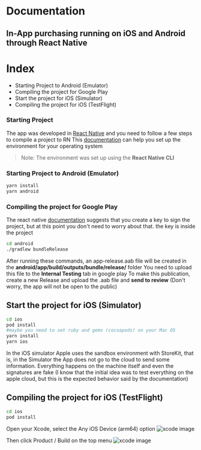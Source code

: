 # Documentation
## In-App purchasing running on iOS and Android through React Native

# Index

- Starting Project to Android (Emulator)
- Compiling the project for Google Play
- Start the project for iOS (Simulator)
- Compiling the project for iOS (TestFlight)



### Starting Project
The app was developed in [React Native](https://reactnative.dev/) and you need to follow a few steps to compile a project to RN 
This [documentation](https://reactnative.dev/docs/environment-setup) can help you set up the environment for your operating system 
> Note: The environment was set up using the **React Native CLI**


### Starting Project to Android (Emulator)
```sh
yarn install
yarn android
```
### Compiling the project for Google Play
The react native [documentation](https://reactnative.dev/docs/signed-apk-android) suggests that you create a key to sign the project, but at this point you don't need to worry about that. the key is inside the project
```sh
cd android
./gradlew bundleRelease
```
After running these commands, an app-release.aab file will be created in the **android/app/build/outputs/bundle/release/** folder
You need to upload this file to the **Internal Testing** tab in google play
To make this publication, create a new Release and upload the .aab file and **send to review** (Don't worry, the app will not be open to the public)

## Start the project for iOS (Simulator)
```sh
cd ios
pod install 
#maybe you need to set ruby and gems (cocoapods) on your Mac OS
yarn install
yarn ios
```
In the iOS simulator Apple uses the sandbox environment with StoreKit, that is, in the Simulator the App does not go to the cloud to send some information. Everything happens on the machine itself and even the signatures are fake (I know that the initial idea was to test everything on the apple cloud, but this is the expected behavior said by the documentation)

## Compiling the project for iOS (TestFlight)
```sh
cd ios
pod install 
```

Open your Xcode, select the Any iOS Device (arm64) option
![xcode image](https://raw.githubusercontent.com/thiagoabreuch2/recurly-android-and-ios/main/xcode.png?token=GHSAT0AAAAAAB3MAVZMDWMJW6D5EM24HAU6Y4Q5AXA "xcode image")

Then click Product / Build on the top menu
![xcode image](https://raw.githubusercontent.com/thiagoabreuch2/recurly-android-and-ios/main/buildiOS.png?token=GHSAT0AAAAAAB3MAVZMBEPPRPBU47L5B5GWY4Q5B3Q "xcode image")




